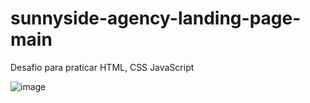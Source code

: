 # sunnyside-agency-landing-page-main

<p>Desafio para praticar HTML, CSS JavaScript</p> 

![image](https://user-images.githubusercontent.com/99357388/168155489-1de83db8-95c5-4c27-9d4e-3bb4fadbe751.png)
